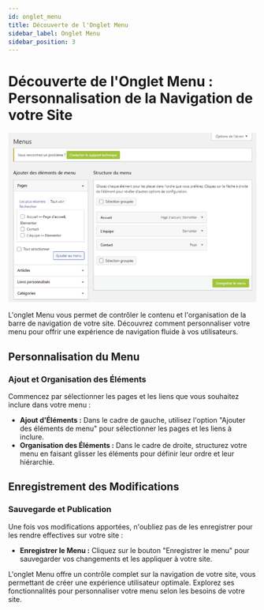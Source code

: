 ```yaml
---
id: onglet_menu
title: Découverte de l'Onglet Menu
sidebar_label: Onglet Menu
sidebar_position: 3
---
```


# Découverte de l'Onglet Menu : Personnalisation de la Navigation de votre Site

![Menu](./img/8.png)

L'onglet Menu vous permet de contrôler le contenu et l'organisation de la barre de navigation de votre site. Découvrez comment personnaliser votre menu pour offrir une expérience de navigation fluide à vos utilisateurs.

## Personnalisation du Menu

### Ajout et Organisation des Éléments

Commencez par sélectionner les pages et les liens que vous souhaitez inclure dans votre menu :

- **Ajout d'Éléments :** Dans le cadre de gauche, utilisez l'option "Ajouter des éléments de menu" pour sélectionner les pages et les liens à inclure.
- **Organisation des Éléments :** Dans le cadre de droite, structurez votre menu en faisant glisser les éléments pour définir leur ordre et leur hiérarchie.

## Enregistrement des Modifications

### Sauvegarde et Publication

Une fois vos modifications apportées, n'oubliez pas de les enregistrer pour les rendre effectives sur votre site :

- **Enregistrer le Menu :** Cliquez sur le bouton "Enregistrer le menu" pour sauvegarder vos changements et les appliquer à votre site.

L'onglet Menu offre un contrôle complet sur la navigation de votre site, vous permettant de créer une expérience utilisateur optimale. Explorez ses fonctionnalités pour personnaliser votre menu selon les besoins de votre site.
